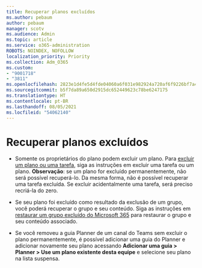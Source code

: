 ```yaml
---
title: Recuperar planos excluídos
ms.author: pebaum
author: pebaum
manager: scotv
ms.audience: Admin
ms.topic: article
ms.service: o365-administration
ROBOTS: NOINDEX, NOFOLLOW
localization_priority: Priority
ms.collection: Adm_O365
ms.custom:
- "9001718"
- "3811"
ms.openlocfilehash: 2823e1d4fe5d4fde04060a6f031e982924a720af6f9226bf7a4c483b72ece5f0
ms.sourcegitcommit: b5f7da89a650d2915dc652449623c78be6247175
ms.translationtype: HT
ms.contentlocale: pt-BR
ms.lasthandoff: 08/05/2021
ms.locfileid: "54062140"
---
```

# <a name="recover-deleted-plans"></a>Recuperar planos excluídos

- Somente os proprietários do plano podem excluir um plano. Para [excluir um plano ou uma tarefa](https://support.microsoft.com/office/39e10e78-13f0-446d-94cd-9e562648497a.), siga as instruções em excluir uma tarefa ou um plano.  **Observação**: se um plano for excluído permanentemente, não será possível recuperá-lo. Da mesma forma, não é possível recuperar uma tarefa excluída. Se excluir acidentalmente uma tarefa, será preciso recriá-la do zero.

- Se seu plano foi excluído como resultado da exclusão de um grupo, você poderá recuperar o grupo e seu conteúdo. Siga as instruções em [restaurar um grupo excluído do Microsoft 365](https://docs.microsoft.com/microsoft-365/admin/create-groups/restore-deleted-group?view=o365-worldwide) para restaurar o grupo e seu conteúdo associado.

- Se você removeu a guia Planner de um canal do Teams sem excluir o plano permanentemente, é possível adicionar uma guia do Planner e adicionar novamente seu plano acessando **Adicionar uma guia > Planner > Use um plano existente desta equipe** e selecione seu plano na lista suspensa.
